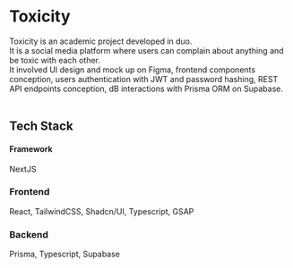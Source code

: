 
# Toxicity

Toxicity is an academic project developed in duo. <br>
It is a social media platform where users can complain about anything and be toxic with each other.<br>
It involved UI design and mock up on Figma, frontend components conception, users authentication with JWT and password hashing, REST API endpoints conception, dB interactions with Prisma ORM on Supabase. <br><br>

## Tech Stack
#### Framework
NextJS
### Frontend
React, TailwindCSS, Shadcn/UI, Typescript, GSAP
### Backend
Prisma, Typescript, Supabase
